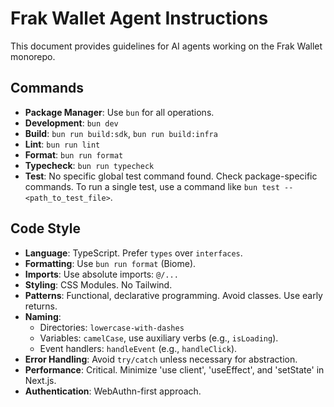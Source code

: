 # Frak Wallet Agent Instructions

This document provides guidelines for AI agents working on the Frak Wallet monorepo.

## Commands

- **Package Manager**: Use `bun` for all operations.
- **Development**: `bun dev`
- **Build**: `bun run build:sdk`, `bun run build:infra`
- **Lint**: `bun run lint`
- **Format**: `bun run format`
- **Typecheck**: `bun run typecheck`
- **Test**: No specific global test command found. Check package-specific commands. To run a single test, use a command like `bun test -- <path_to_test_file>`.

## Code Style

- **Language**: TypeScript. Prefer `types` over `interfaces`.
- **Formatting**: Use `bun run format` (Biome).
- **Imports**: Use absolute imports: `@/...`
- **Styling**: CSS Modules. No Tailwind.
- **Patterns**: Functional, declarative programming. Avoid classes. Use early returns.
- **Naming**:
  - Directories: `lowercase-with-dashes`
  - Variables: `camelCase`, use auxiliary verbs (e.g., `isLoading`).
  - Event handlers: `handleEvent` (e.g., `handleClick`).
- **Error Handling**: Avoid `try/catch` unless necessary for abstraction.
- **Performance**: Critical. Minimize 'use client', 'useEffect', and 'setState' in Next.js.
- **Authentication**: WebAuthn-first approach.
